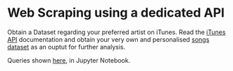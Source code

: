 # Web Scraping using a dedicated API

Obtain a Dataset regarding your preferred artist on iTunes. Read the [iTunes API](https://performance-partners.apple.com/search-api) documentation and obtain your very own and personalised [songs dataset](/Web%20Scraping%20iTunes/songs_info.csv) as an ouptut for further analysis.

Queries shown [here](/Web%20Scraping%20iTunes/Web%20Scraping%20iTunes%20API.ipynb), in Jupyter Notebook.